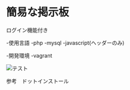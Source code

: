 # 簡易な掲示板

ログイン機能付き

-使用言語
 -php
 -mysql
 -javascript(ヘッダーのみ)

-開発環境
 -vagrant

![テスト](https://github.com/Masaaki61081/MyPortfolio/blob/master/screenshot/%E5%9B%B31.png)

参考　ドットインストール

